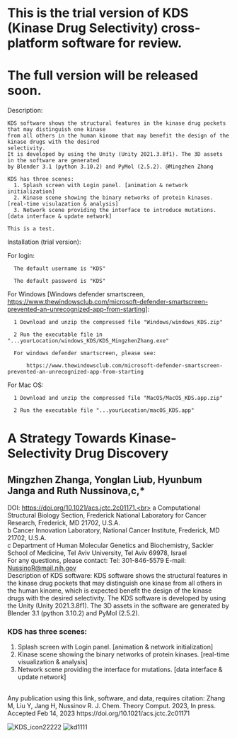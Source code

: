 # This is the trial version of KDS (Kinase Drug Selectivity) cross-platform software for review. 
# The full version will be released soon.

Description:
  
    KDS software shows the structural features in the kinase drug pockets that may distinguish one kinase 
    from all others in the human kinome that may benefit the design of the kinase drugs with the desired 
    selectivity. 
    It is developed by using the Unity (Unity 2021.3.8f1). The 3D assets in the software are generated 
    by Blender 3.1 (python 3.10.2) and PyMol (2.5.2). @Mingzhen Zhang

    KDS has three scenes:
      1. Splash screen with Login panel. [animation & network initialization]
      2. Kinase scene showing the binary networks of protein kinases. [real-time visulazation & analysis]
      3. Network scene providing the interface to introduce mutations. [data interface & update network]

    This is a test.

Installation (trial version):
    
  For login:
  
      The default username is "KDS"
  
      The default password is "KDS"
      
      
  For Windows [Windows defender smartscreen, 
  https://www.thewindowsclub.com/microsoft-defender-smartscreen-prevented-an-unrecognized-app-from-starting]:
  
      1 Download and unzip the compressed file "Windows/windows_KDS.zip"
      
      2 Run the executable file in "...yourLocation/windows_KDS/KDS_MingzhenZhang.exe"
      
      For windows defender smartscreen, please see:
      
          https://www.thewindowsclub.com/microsoft-defender-smartscreen-prevented-an-unrecognized-app-from-starting
 
  For Mac OS:
 
      1 Download and unzip the compressed file "MacOS/MacOS_KDS.app.zip" 
      
      2 Run the executable file "...yourLocation/macOS_KDS.app"
      
  
          
# A Strategy Towards Kinase-Selectivity Drug Discovery 
## Mingzhen Zhanga, Yonglan Liub, Hyunbum Janga and Ruth Nussinova,c,*
DOI: https://doi.org/10.1021/acs.jctc.2c01171.<br>
a Computational Structural Biology Section, Frederick National Laboratory for Cancer Research, Frederick, MD 21702, U.S.A.<br>
b Cancer Innovation Laboratory, National Cancer Institute, Frederick, MD 21702, U.S.A.<br>
c Department of Human Molecular Genetics and Biochemistry, Sackler School of Medicine, Tel Aviv University, Tel Aviv 69978, Israel<br>
For any questions, please contact: Tel: 301-846-5579 E-mail: NussinoR@mail.nih.gov <br>
Description of KDS software:
KDS software shows the structural features in the kinase drug pockets that may distinguish one kinase from all others in the human kinome, which is expected benefit the design of the kinase drugs with the desired selectivity. 
The KDS software is developed by using the Unity (Unity 2021.3.8f1). The 3D assets in the software are generated by Blender 3.1 (python 3.10.2) and PyMol (2.5.2). 
<br>
### KDS has three scenes:<br>
  1. Splash screen with Login panel. [animation & network initialization]
  2. Kinase scene showing the binary networks of protein kinases. [real-time visualization & analysis]
  3. Network scene providing the interface for mutations. [data interface & update network]
<br>
Any publication using this link, software, and data, requires citation:
Zhang M, Liu Y, Jang H, Nussinov R. J. Chem. Theory Comput. 2023, In press. Accepted Feb 14, 2023 https://doi.org/10.1021/acs.jctc.2c01171 

![KDS_icon22222](https://user-images.githubusercontent.com/113205192/190409493-3c912ce5-8b3b-4fcf-b7d0-d169617c9ce0.png)
![kd1111](https://user-images.githubusercontent.com/113205192/190409711-29cadacb-9611-4988-8946-4648a91db67d.JPG)



